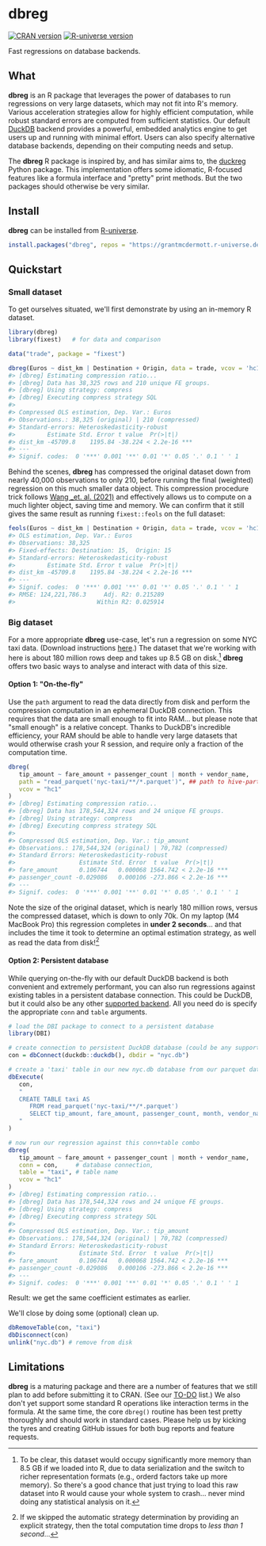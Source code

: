 # dbreg

<!-- badges: start -->

<a href="https://CRAN.R-project.org/package=dbreg"><img src="https://www.r-pkg.org/badges/version/dbreg" class="img-fluid" alt="CRAN version"></a>
<a href="https://grantmcdermott.r-universe.dev"><img src="https://grantmcdermott.r-universe.dev/badges/dbreg" class="img-fluid" alt="R-universe version"></a>
<!-- badges: end -->

Fast regressions on database backends.

## What

**dbreg** is an R package that leverages the power of databases to run
regressions on very large datasets, which may not fit into R's memory. 
Various acceleration strategies allow for highly efficient computation, while 
robust standard errors are computed from sufficient statistics. Our default
[DuckDB](https://duckdb.org/) backend provides a powerful, embedded analytics
engine to get users up and running with minimal effort. Users can also specify
alternative database backends, depending on their computing needs and setup.

The **dbreg** R package is inspired by, and has similar aims to, the
[duckreg](https://github.com/py-econometrics/duckreg) Python package.
This implementation offers some idiomatic, R-focused features like a formula
interface and "pretty" print methods. But the two packages should otherwise
be very similar.

## Install

**dbreg** can be installed from
[R-universe](https://grantmcdermott.r-universe.dev/).

```r
install.packages("dbreg", repos = "https://grantmcdermott.r-universe.dev")
```

## Quickstart

### Small dataset

To get ourselves situated, we'll first demonstrate by using an in-memory R
dataset.

```r
library(dbreg)
library(fixest)   # for data and comparison

data("trade", package = "fixest")

dbreg(Euros ~ dist_km | Destination + Origin, data = trade, vcov = 'hc1')
#> [dbreg] Estimating compression ratio...
#> [dbreg] Data has 38,325 rows and 210 unique FE groups.
#> [dbreg] Using strategy: compress
#> [dbreg] Executing compress strategy SQL
#> 
#> Compressed OLS estimation, Dep. Var.: Euros 
#> Observations.: 38,325 (original) | 210 (compressed) 
#> Standard-errors: Heteroskedasticity-robust
#>         Estimate Std. Error t value  Pr(>|t|)    
#> dist_km -45709.8    1195.84 -38.224 < 2.2e-16 ***
#> ---
#> Signif. codes:  0 '***' 0.001 '**' 0.01 '*' 0.05 '.' 0.1 ' ' 1
```

Behind the scenes, **dbreg** has compressed the original dataset down from
nearly 40,000 observations to only 210, before running the final (weighted)
regression on this much smaller data object. This compression procedure trick
follows [Wang _et. al. (2021)](https://doi.org/10.48550/arXiv.2102.11297) and
effectively allows us to compute on a much lighter object, saving time and
memory. We can confirm that it still gives the same result as running 
`fixest::feols` on the full dataset:

```r
feols(Euros ~ dist_km | Destination + Origin, data = trade, vcov = 'hc1')
#> OLS estimation, Dep. Var.: Euros
#> Observations: 38,325
#> Fixed-effects: Destination: 15,  Origin: 15
#> Standard-errors: Heteroskedasticity-robust 
#>         Estimate Std. Error t value  Pr(>|t|)    
#> dist_km -45709.8    1195.84 -38.224 < 2.2e-16 ***
#> ---
#> Signif. codes:  0 '***' 0.001 '**' 0.01 '*' 0.05 '.' 0.1 ' ' 1
#> RMSE: 124,221,786.3     Adj. R2: 0.215289
#>                       Within R2: 0.025914
```

### Big dataset

For a more appropriate **dbreg** use-case, let's run a regression on some NYC
taxi data. (Download instructions
[here](https://grantmcdermott.com/duckdb-polars/requirements.html).)
The dataset that we're working with here is about 180 million rows deep and
takes up 8.5 GB on disk.[^1]
**dbreg** offers two basic ways to analyse and interact with data of this size.

#### Option 1: "On-the-fly"

Use the `path` argument to read the data directly from disk and perform the
compression computation in an ephemeral DuckDB connection. This requires that
the data are small enough to fit into RAM... but please note that "small enough"
is a relative concept. Thanks to DuckDB's incredible efficiency, your RAM should
be able to handle very large datasets that would otherwise crash your R session,
and require only a fraction of the computation time.

```r
dbreg(
   tip_amount ~ fare_amount + passenger_count | month + vendor_name,
   path = "read_parquet('nyc-taxi/**/*.parquet')", ## path to hive-partitioned dataset
   vcov = "hc1"
)
#> [dbreg] Estimating compression ratio...
#> [dbreg] Data has 178,544,324 rows and 24 unique FE groups.
#> [dbreg] Using strategy: compress
#> [dbreg] Executing compress strategy SQL
#> 
#> Compressed OLS estimation, Dep. Var.: tip_amount 
#> Observations.: 178,544,324 (original) | 70,782 (compressed)
#> Standard Errors: Heteroskedasticity-robust
#>                  Estimate Std. Error  t value  Pr(>|t|)    
#> fare_amount      0.106744   0.000068 1564.742 < 2.2e-16 ***
#> passenger_count -0.029086   0.000106 -273.866 < 2.2e-16 ***
#> ---
#> Signif. codes:  0 '***' 0.001 '**' 0.01 '*' 0.05 '.' 0.1 ' ' 1
```

Note the size of the original dataset, which is nearly 180 million rows, versus
the compressed dataset, which is down to only 70k. On my laptop (M4 MacBook Pro)
this regression completes in **under 2 seconds**... and that includes the time
it took to determine an optimal estimation strategy, as well as read the data from
disk![^2]

#### Option 2: Persistent database

While querying on-the-fly with our default DuckDB backend is both convenient and 
extremely performant, you can also run regressions against existing tables in a
persistent database connection. This could be DuckDB, but it could also be any
other [supported backend](https://github.com/r-dbi/backends#readme).
All you need do is specify the appropriate `conn` and `table` arguments.

```r
# load the DBI package to connect to a persistent database
library(DBI)

# create connection to persistent DuckDB database (could be any supported backend)
con = dbConnect(duckdb::duckdb(), dbdir = "nyc.db")

# create a 'taxi' table in our new nyc.db database from our parquet dataset
dbExecute(
   con,
   "
   CREATE TABLE taxi AS
      FROM read_parquet('nyc-taxi/**/*.parquet')
      SELECT tip_amount, fare_amount, passenger_count, month, vendor_name
   "
)

# now run our regression against this conn+table combo
dbreg(
   tip_amount ~ fare_amount + passenger_count | month + vendor_name,
   conn = con,     # database connection,
   table = "taxi", # table name
   vcov = "hc1"
)
#> [dbreg] Estimating compression ratio...
#> [dbreg] Data has 178,544,324 rows and 24 unique FE groups.
#> [dbreg] Using strategy: compress
#> [dbreg] Executing compress strategy SQL
#> 
#> Compressed OLS estimation, Dep. Var.: tip_amount 
#> Observations.: 178,544,324 (original) | 70,782 (compressed) 
#> Standard Errors: Heteroskedasticity-robust
#>                  Estimate Std. Error  t value  Pr(>|t|)    
#> fare_amount      0.106744   0.000068 1564.742 < 2.2e-16 ***
#> passenger_count -0.029086   0.000106 -273.866 < 2.2e-16 ***
#> ---
#> Signif. codes:  0 '***' 0.001 '**' 0.01 '*' 0.05 '.' 0.1 ' ' 1
```

Result: we get the same coefficient estimates as earlier.

We'll close by doing some (optional) clean up.

```r
dbRemoveTable(con, "taxi")
dbDisconnect(con)
unlink("nyc.db") # remove from disk
```

## Limitations

**dbreg** is a maturing package and there are a number of features that we still
plan to add before submitting it to CRAN. (See our
[TO-DO](https://github.com/grantmcdermott/dbreg/issues/5) list.) We also don't
yet support some standard R operations like interaction terms in the formula. At 
the same time, the core `dbreg()` routine has been test pretty thoroughly and
should work in standard cases. Please help us by kicking the tyres and creating
GitHub issues for both bug reports and feature requests.

[^1]: To be clear, this dataset would occupy significantly more memory than 8.5
   GB if we loaded into R, due to data serialization and the switch to richer
   representation formats (e.g., orderd factors take up more memory). So there's
   a good chance that just trying to load this raw dataset into R would cause
   your whole system to crash... never mind doing any statistical analysis on
   it.

[^2]: If we skipped the automatic strategy determination by providing an
   explicit strategy, then the total computation time drops to
   _less than 1 second_...
